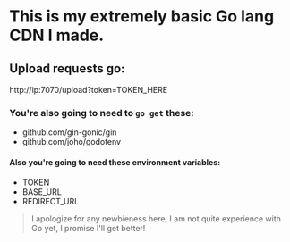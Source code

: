 # This is my extremely basic Go lang CDN I made.

## Upload requests go:
http://ip:7070/upload?token=TOKEN_HERE

### You're also going to need to `go get` these:
- github.com/gin-gonic/gin
- github.com/joho/godotenv

#### Also you're going to need these environment variables:
- TOKEN
- BASE_URL
- REDIRECT_URL

> I apologize for any newbieness here, I am not quite experience with Go yet, I promise I'll get better!